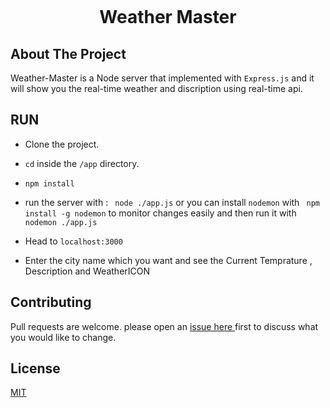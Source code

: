 <h1>
<br>
<p align="center">Weather Master </p>
  
  
</h1>

## About The Project
  Weather-Master is a Node server that implemented with `Express.js` and it will show you the real-time weather and discription using real-time api.
## RUN

- Clone the project.
- ` cd ` inside the `/app` directory.
- `npm install`
- run the server with : ` node ./app.js` or you can install `nodemon` with ` npm install -g nodemon` to monitor changes easily and then run it with `nodemon ./app.js` 

- Head to `localhost:3000`
- Enter the city name which you want and see the Current Temprature , Description and WeatherICON

## Contributing

Pull requests are welcome.  please open an <a href="https://github.com/2x-Hra/Weather-Master/issues"> issue here </a> first
to discuss what you would like to change.


## License

[MIT](https://choosealicense.com/licenses/mit/)

